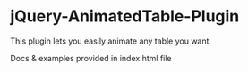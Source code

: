 jQuery-AnimatedTable-Plugin
===========================

This plugin lets you easily animate any table you want

Docs & examples provided in index.html file
